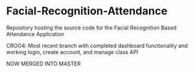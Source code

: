 # Facial-Recognition-Attendance
Repository hosting the source code for the Facial Recognition Based Attendance Application


CROO4: Most recent branch with completed dashboard functionality and working login, create account, and manage class API

NOW MERGED INTO MASTER
